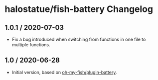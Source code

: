 # halostatue/fish-battery Changelog

## 1.0.1 / 2020-07-03

- Fix a bug introduced when switching from functions in one file to multiple
  functions.

## 1.0 / 2020-06-28

- Initial version, based on [oh-my-fish/plugin-battery][].

[oh-my-fish/plugin-battery]: https://github.com/oh-my-fish/plugin-battery

